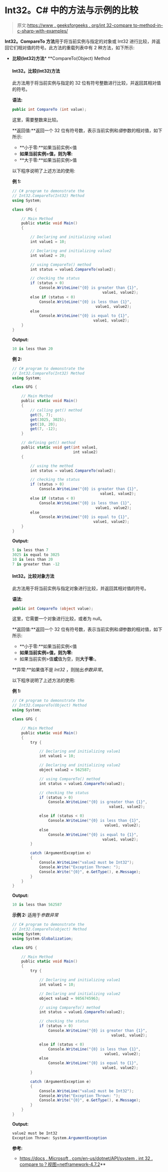 # Int32。C# 中的方法与示例的比较

> 原文:[https://www . geeksforgeeks . org/int 32-compare to-method-in-c-sharp-with-examples/](https://www.geeksforgeeks.org/int32-compareto-method-in-c-sharp-with-examples/)

**Int32。CompareTo 方法**用于将当前实例与指定的对象或 Int32 进行比较，并返回它们相对值的符号。此方法的重载列表中有 2 种方法，如下所示:

*   **比较(Int32)方法***   **CompareTo(Object) Method

    #### Int32。比较(Int32)方法

    此方法用于将当前实例与指定的 32 位有符号整数进行比较，并返回其相对值的符号。

    **语法:**

    ```cs
    public int CompareTo (int value);
    ```

    这里，需要整数来比较。

    **返回值:**返回一个 32 位有符号数，表示当前实例和*值*参数的相对值，如下所示:

    *   **小于零:**如果当前实例<值
    *   **如果当前实例=值，则为零:**
    *   **大于零:**如果当前实例>值

    以下程序说明了上述方法的使用:

    **例 1:**

    ```cs
    // C# program to demonstrate the
    // Int32.CompareTo(Int32) Method
    using System;

    class GFG {

        // Main Method
        public static void Main()
        {

            // Declaring and initializing value1
            int value1 = 10;

            // Declaring and initializing value2
            int value2 = 20;

            // using CompareTo() method
            int status = value1.CompareTo(value2);

            // checking the status
            if (status > 0)
                Console.WriteLine("{0} is greater than {1}",
                                            value1, value2);
            else if (status < 0)
                Console.WriteLine("{0} is less than {1}",
                                         value1, value2);
            else
                Console.WriteLine("{0} is equal to {1}",
                                        value1, value2);
        }
    }
    ```

    **Output:**

    ```cs
    10 is less than 20

    ```

    **例 2:**

    ```cs
    // C# program to demonstrate the
    // Int32.CompareTo(Int32) Method
    using System;

    class GFG {

        // Main Method
        public static void Main()
        {
            // calling get() method
            get(5, 7);
            get(3025, 3025);
            get(10, 20);
            get(7, -12);
        }

        // defining get() method
        public static void get(int value1,
                               int value2)
        {

            // using the method
            int status = value1.CompareTo(value2);

            // checking the status
            if (status > 0)
                Console.WriteLine("{0} is greater than {1}",
                                           value1, value2);
            else if (status < 0)
                Console.WriteLine("{0} is less than {1}",
                                         value1, value2);
            else
                Console.WriteLine("{0} is equal to {1}",
                                        value1, value2);
        }
    }
    ```

    **Output:**

    ```cs
    5 is less than 7
    3025 is equal to 3025
    10 is less than 20
    7 is greater than -12

    ```

    #### Int32。比较对象方法

    此方法用于将当前实例与指定对象进行比较，并返回其相对值的符号。

    **语法:**

    ```cs
    public int CompareTo (object value);
    ```

    这里，它需要一个对象进行比较，或者为 null。

    **返回值:**返回一个 32 位有符号数，表示当前实例和*值*参数的相对值，如下所示:

    *   **小于零:**如果当前实例<值
    *   **如果当前实例=值，则为零:**
    *   如果当前实例>值**或**值为空，则**大于零:**。

    **异常:**如果值不是 *Int32* ，则抛出*参数异常*。

    以下程序说明了上述方法的使用:

    **例 1:**

    ```cs
    // C# program to demonstrate the
    // Int32.CompareTo(Object) Method
    using System;

    class GFG {

        // Main Method
        public static void Main()
        {
            try {

                // Declaring and initializing value1
                int value1 = 10;

                // Declaring and initializing value2
                object value2 = 562587;

                // using CompareTo() method
                int status = value1.CompareTo(value2);

                // checking the status
                if (status > 0)
                    Console.WriteLine("{0} is greater than {1}",
                                               value1, value2);

                else if (status < 0)
                    Console.WriteLine("{0} is less than {1}",
                                             value1, value2);
                else
                    Console.WriteLine("{0} is equal to {1}",
                                            value1, value2);
            }

            catch (ArgumentException e) 
            {
                Console.WriteLine("value2 must be Int32");
                Console.Write("Exception Thrown: ");
                Console.Write("{0}", e.GetType(), e.Message);
            }
        }
    }
    ```

    **Output:**

    ```cs
    10 is less than 562587

    ```

    **示例 2:** 适用于*参数异常*

    ```cs
    // C# program to demonstrate the
    // Int32.CompareTo(object) Method
    using System;
    using System.Globalization;

    class GFG {

        // Main Method
        public static void Main()
        {
            try {

                // Declaring and initializing value1
                int value1 = 10;

                // Declaring and initializing value2
                object value2 = 9856745963;

                // using CompareTo() method
                int status = value1.CompareTo(value2);

                // checking the status
                if (status > 0)
                    Console.WriteLine("{0} is greater than {1}",
                                                value1, value2);

                else if (status < 0)
                    Console.WriteLine("{0} is less than {1}",
                                             value1, value2);
                else
                    Console.WriteLine("{0} is equal to {1}",
                                            value1, value2);
            }

            catch (ArgumentException e)
            {
                Console.WriteLine("value2 must be Int32");
                Console.Write("Exception Thrown: ");
                Console.Write("{0}", e.GetType(), e.Message);
            }
        }
    }
    ```

    **Output:**

    ```cs
    value2 must be Int32
    Exception Thrown: System.ArgumentException

    ```

    **参考:**

    *   [https://docs . Microsoft . com/en-us/dotnet/API/system . int 32 . compare to？视图=netframework-4.7.2](https://docs.microsoft.com/en-us/dotnet/api/system.int32.compareto?view=netframework-4.7.2)**